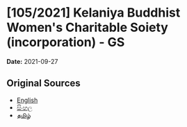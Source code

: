 # [105/2021] Kelaniya Buddhist Women's Charitable Soiety (incorporation) - GS

**Date:** 2021-09-27

## Original Sources

- [English](https://documents.gov.lk/view/bills/2021/9/105-2021_E.pdf)
- [සිංහල](https://documents.gov.lk/view/bills/2021/9/105-2021_S.pdf)
- [தமிழ்](https://documents.gov.lk/view/bills/2021/9/105-2021_T.pdf)
